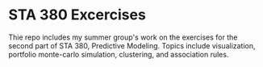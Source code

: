 # STA 380 Excercises
Thie repo includes my summer group's work on the exercises for the second part of STA 380, Predictive Modeling. Topics include visualization, portfolio monte-carlo simulation, clustering, and association rules.

